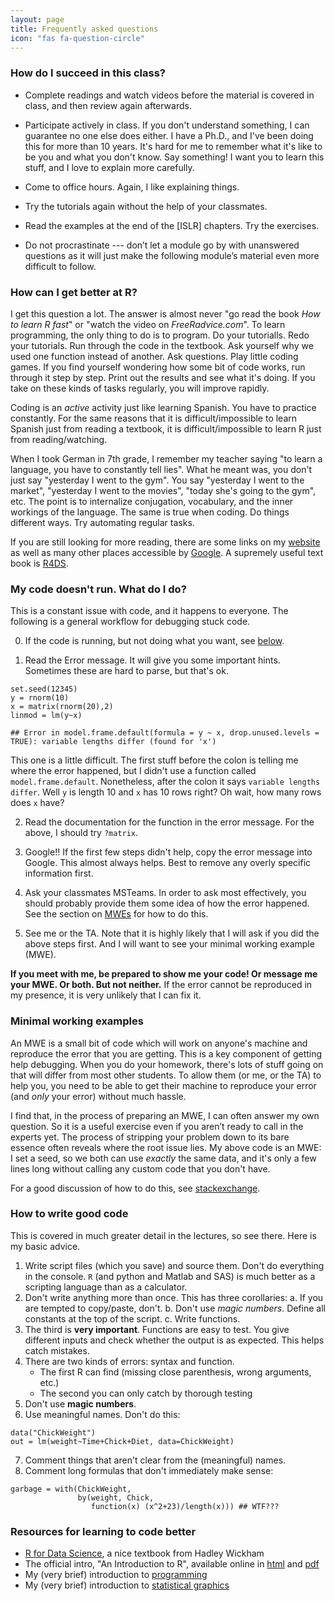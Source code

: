 ```yaml
---
layout: page
title: Frequently asked questions
icon: "fas fa-question-circle"
---
```


### How do I succeed in this class?

* Complete readings and watch videos before the material is covered in class, and then review again afterwards.

* Participate actively in class. If you don't understand something, I can guarantee no one else does either. I have a Ph.D., and I've been doing this for more than 10 years. It's hard for me to remember what it's like to be you and what you don't know. Say something! I want you to learn this stuff, and I love to explain more carefully.

* Come to office hours. Again, I like explaining things.

* Try the tutorials again without the help of your classmates. 

* Read the examples at the end of the \[ISLR\] chapters. Try the exercises.

* Do not procrastinate --- don’t let a module go by with unanswered questions as it will just make the following module’s material even more difficult to follow.

### How can I get better at R?

I get this question a lot. The answer is almost never "go read the book _How to learn R fast_" or "watch the video on _FreeRadvice.com_". To learn programming, the only thing to do is to program. Do your tutorialls. Redo your tutorials. Run through the code in the textbook. Ask yourself why we used one function instead of another. Ask questions. Play little coding games. If you find yourself wondering how some bit of code works, run through it step by step. Print out the results and see what it's doing. If you take on these kinds of tasks regularly, you will improve rapidly. 

Coding is an _active_ activity just like learning Spanish. You have to practice constantly. For the same reasons that it is difficult/impossible to learn Spanish just from reading a textbook, it is difficult/impossible to learn R just from reading/watching.

When I took German in 7th grade, I remember my teacher saying "to learn a language, you have to constantly tell lies". What he meant was, you don't just say "yesterday I went to the gym". You say "yesterday I went to the market", "yesterday I went to the movies", "today she's going to the gym", etc. The point is to internalize conjugation, vocabulary, and the inner workings of the language. The same is true when coding. Do things different ways. Try automating regular tasks. 

If you are still looking for more reading, there are some links on my [website](https://dajmcdon.github.io/code-links/) as well as many other places accessible by [Google](http://www.google.com/). A supremely useful text book is [R4DS](https://r4ds.had.co.nz).

### My code doesn't run. What do I do?

This is a constant issue with code, and it happens to everyone. The following is a general workflow for debugging stuck code.

0. If the code is running, but not doing what you want, see [below](#how-to-write-good-code).

1. Read the Error message. It will give you some important hints. Sometimes these are hard to parse, but that's ok.

```
set.seed(12345)
y = rnorm(10)
x = matrix(rnorm(20),2)
linmod = lm(y~x)
```

```
## Error in model.frame.default(formula = y ~ x, drop.unused.levels = TRUE): variable lengths differ (found for 'x')
```
This one is a little difficult. The first stuff before the colon is telling me where the error happened, but I didn't use a function called `model.frame.default`. Nonetheless, after the colon it says `variable lengths differ`. Well `y` is length 10 and `x` has 10 rows right? Oh wait, how many rows does `x` have?

2. Read the documentation for the function in the error message. For the above, I should try `?matrix`.

3. Google!! If the first few steps didn't help, copy the error message into Google. This almost always helps. Best to remove any overly specific information first.

4. Ask your classmates MSTeams. In order to ask most effectively, you should probably provide them some idea of how the error happened. See the section on [MWEs](#minimal-working-examples) for how to do this.

5. See me or the TA. Note that it is highly likely that I will ask if you did the above steps first. And I will want to see your minimal working example (MWE). 

**If you meet with me, be prepared to show me your code! Or message me your MWE. Or both. But not neither.** If the error cannot be reproduced in my presence, it is very unlikely that I can fix it.

### Minimal working examples

An MWE is a small bit of code which will work on anyone's machine and reproduce the error that you are getting. This is a key component of getting help debugging. When you do your homework, there's lots of stuff going on that will differ from most other students. To allow them (or me, or the TA) to help you, you need to be able to get their machine to reproduce your error (and *only* your error) without much hassle.

I find that, in the process of preparing an MWE, I can often answer my own question. So it is a useful exercise even if you aren’t ready to call in the experts yet. The process of stripping your problem down to its bare essence often reveals where the root issue lies. My above code is an MWE: I set a seed, so we both can use _exactly_ the same data, and it's only a few lines long without calling any custom code that you don't have.

For a good discussion of how to do this, see [stackexchange](https://stackoverflow.com/questions/5963269/how-to-make-a-great-r-reproducible-example-aka-mcve-minimal-complete-and-ver/5963610#5963610).

### How to write good code

This is covered in much greater detail in the lectures, so see there. Here is my basic advice.

1. Write script files (which you save) and source them. Don't do everything in the console. `R` (and python and Matlab and SAS) is much better as a scripting language than as a calculator.
2. Don't write anything more than once. This has three corollaries:
    a. If you are tempted to copy/paste, don't.
    b. Don't use _magic numbers_. Define all constants at the top of the script.
    c. Write functions.
3. The third is __very important__. Functions are easy to test. You give different inputs and check whether the output is as expected. This helps catch mistakes.
4. There are two kinds of errors: syntax and function.  
    * The first R can find (missing close parenthesis, wrong arguments, etc.)  
    * The second you can only catch by thorough testing 
5. Don't use __magic numbers__. 
6. Use meaningful names. Don't do this:

```
data("ChickWeight")
out = lm(weight~Time+Chick+Diet, data=ChickWeight)
```
7. Comment things that aren't clear from the (meaningful) names.
8. Comment long formulas that don't immediately make sense: 

```
garbage = with(ChickWeight, 
               by(weight, Chick, 
                  function(x) (x^2+23)/length(x))) ## WTF???
```

### Resources for learning to code better

* [R for Data Science](http://r4ds.had.co.nz), a nice textbook from Hadley Wickham
* The official intro, "An Introduction to R", available online in [html](http://cran.r-project.org/doc/manuals/R-intro.html) and [pdf](http://cran.r-project.org/doc/manuals/R-intro.pdf)
* My (very brief) introduction to [programming](htttps://dajmcdon.github.io/assets/code-links/programming.pdf)
* My (very brief) introduction to [statistical graphics](htttps://dajmcdon.github.io/assets/code-links/graphics.pdf)

